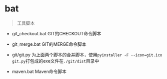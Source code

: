 # bat

> 工具脚本

* git_checkout.bat GIT的CHECKOUT命令脚本

* git_merge.bat GIT的MERGE命令脚本

* git/git.py 为上面两个脚本的合并脚本，使用`pyinstaller -F --icon=git.ico git.py`打包成的exe文件在`./git/dist`目录中

* maven.bat Maven命令脚本